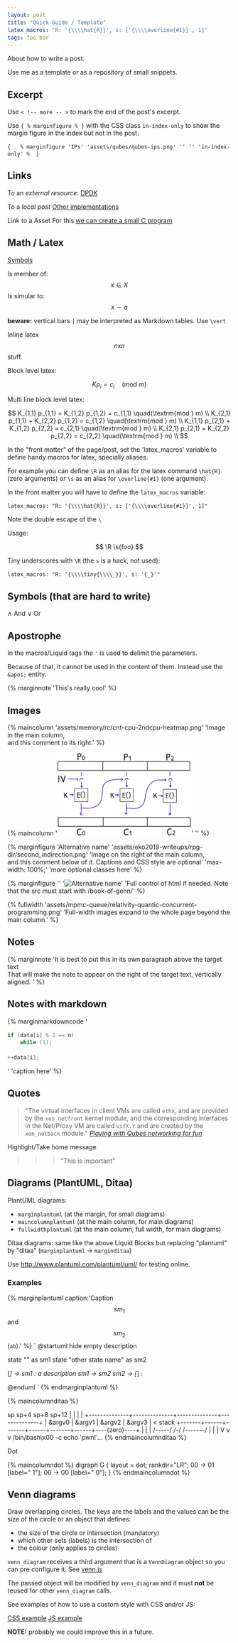 ```yaml
---
layout: post
title: "Quick Guide / Template"
latex_macros: "R: '{\\\\hat{R}}', s: ['{\\\\overline{#1}}', 1]"
tags: foo bar
---
```


About how to write a post.<!--more-->

Use me as a template or as a repository of small snippets.

## Excerpt

Use `< !-- more -- >` to mark the end of the post's excerpt.

Use `{ % marginfigure % }` with the CSS class `in-index-only` to show the
margin figure in the index but not in the post.

```
{   % marginfigure 'IPs' 'assets/qubes/qubes-ips.png' '' '' 'in-index-only' %  }
```

## Links

To an *external resource*:
[DPDK](http://git.dpdk.org/dpdk/tree/lib/librte_ring/rte_ring_c11_mem.h)

To a *local post*
[Other implementations](/articles/2018/09/16/Ouroboros-Circular-Buffer.html)

Link to a Asset
For this [we can create a small C program](/assets/azeria-arm-challenges-assets/test-egg.c)

## Math / Latex

[Symbols](https://oeis.org/wiki/List_of_LaTeX_mathematical_symbols)

Is member of:  $$ x \in X $$
Is simular to: $$ x \sim a $$

**beware:** vertical bars `|` may be interpreted as Markdown tables.
Use `\vert`

Inline latex $$n\textrm{x}n$$ stuff.

Block level latex:

$$ K p_i = c_i\quad(\textrm{mod } m)$$

Multi line block level latex:

$$
K_{1,1} p_{1,1} + K_{1,2} p_{1,2} = c_{1,1} \quad(\textrm{mod } m) \\
K_{2,1} p_{1,1} + K_{2,2} p_{1,2} = c_{1,2} \quad(\textrm{mod } m) \\
K_{1,1} p_{2,1} + K_{1,2} p_{2,2} = c_{2,1} \quad(\textrm{mod } m) \\
K_{2,1} p_{2,1} + K_{2,2} p_{2,2} = c_{2,2} \quad(\textrm{mod } m) \\
$$


In the "front matter" of the page/post, set the 'latex_macros' variable
to define handy macros for latex, specially aliases.

For example you can define `\R` as an alias for the latex
command `\hat{R}` (zero arguments) or `\s` as an alias for
`\overline{#1}` (one argument).

In the front matter you will have to define the `latex_macros` variable:

```
latex_macros: "R: '{\\\\hat{R}}', s: ['{\\\\overline{#1}}', 1]"
```

Note the double escape of the `\`

Usage:

$$ \R  \s{foo} $$

Tiny underscores with `\R` (the `s` is a hack, not used):

```
latex_macros: "R: '{\\\\tiny{\\\\_}}', s: '{_}'"
```

## Symbols (that are hard to write)

∧   And
∨   Or


## Apostrophe

In the macros/Liquid tags the `'` is used to delimit the parameters.

Because of that, it cannot be used in the content of them. Instead
use the `&apos;` entity.

{% marginnote 'This&apos;s really cool' %}


## Images

{% maincolumn 'assets/memory/rc/cnt-cpu-2ndcpu-heatmap.png'
'Image in the main column,
<br />
and this comment to its right.' %}

{% maincolumn '<img style="max-width:60%;" alt="CBC Enc" src="/assets/matasano/cbc-enc.png">' '' %}

{% marginfigure 'Alternative name' 'assets/eko2019-writeups/rpg-dir/second_indirection.png'
'Image on the right of the main column,
<br />
and this comment below of it. Captions and CSS style are optional' 'max-width: 100%;'
'more optional classes here' %}


{% marginfigure '' '<img class="fullwidth" alt="Alternative name" src="/book-of-gehn/assets/foo.png" />'
'Full control of html if needed. Note that the src must start with /book-of-gehn/' %}

{% fullwidth 'assets/mpmc-queue/relativity-quantic-concurrent-programming.png'
'Full-width images expand to the whole page beyond the main column.' %}

## Notes

{% marginnote
'It is best to put this in its own paragraph above the target text
<br />
That will make the note to appear on the right of the target text,
vertically aligned.
' %}

## Notes with markdown

{% marginmarkdowncode
'
```cpp
if (data[i] % 2 == n)
    while (1);

++data[i];
```
'
'caption here' %}

## Quotes


> "The virtual interfaces in client VMs are called `ethX`,
> and are provided by the `xen_netfront` kernel module, and
> the corresponding interfaces in the Net/Proxy VM are
> called `vifX.Y` and are created by the `xen_netback` module."
> <cite class="epigraph">[Playing with Qubes networking for fun](https://theinvisiblethings.blogspot.com/2011/09/playing-with-qubes-networking-for-fun.html)</cite>

Highlight/Take home message

>>> "This is important"

## Diagrams (PlantUML, Ditaa)

PlantUML diagrams:
 - `marginplantuml` (at the margin, for small diagrams)
 - `maincolumnplantuml` (at the main column, for main diagrams)
 - `fullwidthplantuml` (at the main column, full width, for main diagrams)

Ditaa diagrams: same like the above Liquid Blocks but replacing
"plantuml" by "ditaa" (`marginplantuml` -> `marginditaa`)

Use http://www.plantuml.com/plantuml/uml/ for testing online.


### Examples

{% marginplantuml caption:'Caption $$sm_1$$ and $$sm_2$$ (``ab``).' %}
`
@startuml
hide empty description

state "<math>sm_1</math>" as sm1
state "other state name" as sm2

[*] -> sm1 : a description
sm1 -> sm2
sm2 -> [*] : <math>\epsilon</math>

@enduml
`
{% endmarginplantuml %}



{% maincolumnditaa %}

sp             sp+4           sp+8           sp+12
 |              |              |              |
 +--------------+--------------+--------------+--------------+
 |    &argv0    |    &argv1    |    &argv2    |    &argv3    |  < stack
 +-------+------+-------+------+-------+------+----(zero)----+
         |              |              |
   /-----/            /-/      /-------/
   |                  |        |
   V                  v        v
   /bin/bash\x00      -c       echo 'pwn!'...
{% endmaincolumnditaa %}


Dot

{% maincolumndot %}
digraph G {
  layout = dot;
  rankdir="LR";
  00 -> 01 [label=" 1"];
  00 -> 00 [label=" 0"];
}
{% endmaincolumndot %}

## Venn diagrams

Draw overlapping circles. The keys are the labels and the values
can be the size of the circle or an object that defines:
 - the size of the circle or intersection   (mandatory)
 - which other sets (labels) is the intersection of
 - the colour (only applies to circles)

<div id="venn"></div>
<script>
var setdefs = {
    "Information": 12,
    "Overlap":  12,
    "Circles":  12,
    "Redundancy": {sz: 4, sets: ["Information", "Overlap"]},
    "Pie Charts": {sz: 4, sets: ["Information", "Circles"]},
    "Eclipses":   {sz: 4, sets: ["Overlap", "Circles"]},
    "Venn Diagrams": {sz: 2, sets: ["Information", "Overlap", "Circles"]},
    "Mathematics": 8,
    "Physics": {sz: 8},
    "Music": {sz: 8, c: "#00ff00"},
    "Cool Stuff": {sz: 2, sets: ["Mathematics", "Physics"]},
};
venn_diagram("#venn", setdefs);
</script>

`venn_diagram` receives a third argument that is a `VennDiagram` object
so you can pre configure it. See
[venn.js](https://github.com/benfred/venn.js/)

The passed object will be modified by `venn_diagram` and it must **not**
be reused for other `venn_diagram` calls.

See examples of how to use a custom style with CSS and/or JS:

[CSS example](https://github.com/benfred/venn.js/blob/master/examples/css_styled.html)
[JS example](https://benfred.github.io/venn.js/examples/styled.html)

**NOTE:** probably we could improve this in a future.
